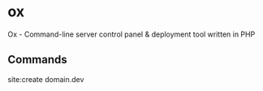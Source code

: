 # ox
Ox - Command-line server control panel &amp; deployment tool written in PHP
## Commands
site:create domain.dev
